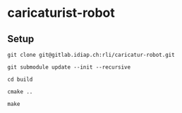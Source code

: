 <!--
SPDX-FileCopyrightText: 2023 Idiap Research Institute <contact@idiap.ch>

SPDX-FileContributor: Jeremy Maceiras  <jeremy.maceiras@idiap.ch>
SPDX-FileContributor: Tobias Loew <tobias.loew@idiap.ch

SPDX-License-Identifier: GPL-3.0-only
-->

# caricaturist-robot

## Setup

    git clone git@gitlab.idiap.ch:rli/caricatur-robot.git

    git submodule update --init --recursive

    cd build

    cmake ..

    make
